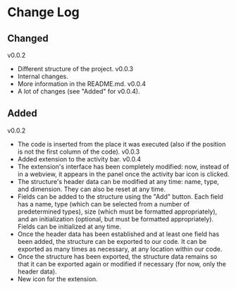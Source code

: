 # Change Log

## Changed
v0.0.2
- Different structure of the project.
v0.0.3
- Internal changes.
- More information in the README.md.
v0.0.4
- A lot of changes (see "Added" for v0.0.4).

## Added
v0.0.2
- The code is inserted from the place it was executed (also if the position is not the first column of the code).
v0.0.3
- Added extension to the activity bar.
v0.0.4
- The extension's interface has been completely modified: now, instead of in a webview, it appears in the panel once the activity bar icon is clicked.
- The structure's header data can be modified at any time: name, type, and dimension. They can also be reset at any time.
- Fields can be added to the structure using the "Add" button. Each field has a name, type (which can be selected from a number of predetermined types), size (which must be formatted appropriately), and an initialization (optional, but must be formatted appropriately). Fields can be initialized at any time.
- Once the header data has been established and at least one field has been added, the structure can be exported to our code. It can be exported as many times as necessary, at any location within our code.
- Once the structure has been exported, the structure data remains so that it can be exported again or modified if necessary (for now, only the header data).
- New icon for the extension.
